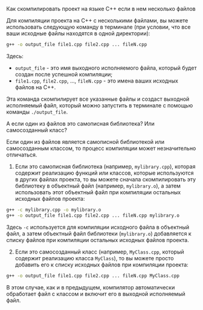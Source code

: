 Как скомпилировать проект на языке С++ если в нем несколько файлов


Для компиляции проекта на C++ с несколькими файлами, вы можете использовать следующую команду в терминале (при условии, что все ваши исходные файлы находятся в одной директории):

```bash
g++ -o output_file file1.cpp file2.cpp ... fileN.cpp
```

Здесь:
- `output_file` - это имя выходного исполняемого файла, который будет создан после успешной компиляции;
- `file1.cpp`, `file2.cpp`, ..., `fileN.cpp` - это имена ваших исходных файлов на C++.

Эта команда скомпилирует все указанные файлы и создаст выходной исполняемый файл, который можно запустить в терминале с помощью команды `./output_file`.

А если один из файлов это самописная библиотека? Или самосозданный класс?

Если один из файлов является самописной библиотекой или самосозданным классом, то процесс компиляции может незначительно отличаться.

1. Если это самописная библиотека (например, `mylibrary.cpp`), которая содержит реализацию функций или классов, которые используются в других файлах проекта, то вы можете сначала скомпилировать эту библиотеку в объектный файл (например, `mylibrary.o`), а затем использовать этот объектный файл при компиляции остальных исходных файлов проекта:

```bash
g++ -c mylibrary.cpp -o mylibrary.o
g++ -o output_file file1.cpp file2.cpp ... fileN.cpp mylibrary.o
```

Здесь `-c` используется для компиляции исходного файла в объектный файл, а затем объектный файл библиотеки (`mylibrary.o`) добавляется к списку файлов при компиляции остальных исходных файлов проекта.

2. Если это самосозданный класс (например, `MyClass.cpp`, который содержит реализацию класса `MyClass`), то вы можете просто добавить его к списку исходных файлов при компиляции проекта:

```bash
g++ -o output_file file1.cpp file2.cpp ... fileN.cpp MyClass.cpp
```

В этом случае, как и в предыдущем, компилятор автоматически обработает файл с классом и включит его в выходной исполняемый файл.
